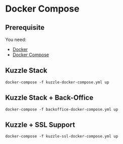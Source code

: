 # Docker Compose

## Prerequisite

You need:
* [Docker](https://www.docker.com/)
* [Docker Compose](https://docs.docker.com/compose/)

## Kuzzle Stack

`docker-compose -f kuzzle-docker-compose.yml up`

## Kuzzle Stack + Back-Office

`docker-compose -f backoffice-docker-compose.yml up`

## Kuzzle + SSL Support

`docker-compose -f kuzzle-ssl-docker-compose.yml up`

